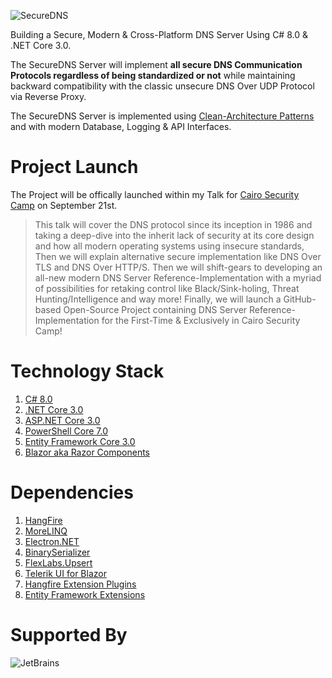 ![SecureDNS](http://github.com/Texnomic/SecureDNS/blob/master/GitHub/Logo.png?raw=true "SecureDNS")

Building a Secure, Modern & Cross-Platform DNS Server Using C# 8.0 & .NET Core 3.0.

The SecureDNS Server will implement **all secure DNS Communication Protocols regardless of being standardized or not** while maintaining backward compatibility with the classic unsecure DNS Over UDP Protocol via Reverse Proxy.

The SecureDNS Server is implemented using [Clean-Architecture Patterns](https://www.amazon.com/Clean-Architecture-Craftsmans-Software-Structure/dp/0134494164) and with modern Database, Logging & API Interfaces.

# Project Launch
The Project will be offically launched within my Talk for [Cairo Security Camp](https://cairosecuritycamp.com/sessions/diy-secure-dns-server/) on September 21st.

>This talk will cover the DNS protocol since its inception in 1986 and taking a deep-dive into the inherit lack of security at its core design and how all modern operating systems using insecure standards, Then we will explain alternative secure implementation like DNS Over TLS and DNS Over HTTP/S. Then we will shift-gears to developing an all-new modern DNS Server Reference-Implementation with a myriad of possibilities for retaking control like Black/Sink-holing, Threat Hunting/Intelligence and way more! Finally, we will launch a GitHub-based Open-Source Project containing DNS Server Reference-Implementation for the First-Time & Exclusively in Cairo Security Camp!

# Technology Stack
1. [C# 8.0](https://docs.microsoft.com/en-us/dotnet/csharp/whats-new/csharp-8)
2. [.NET Core 3.0](https://dotnet.microsoft.com/download/dotnet-core/3.0)
3. [ASP.NET Core 3.0](https://dotnet.microsoft.com/download/dotnet-core/3.0)
4. [PowerShell Core 7.0](https://github.com/PowerShell/PowerShell)
5. [Entity Framework Core 3.0](https://docs.microsoft.com/en-us/ef/core/)
6. [Blazor aka Razor Components](https://dotnet.microsoft.com/apps/aspnet/web-apps/client)


# Dependencies
1. [HangFire](https://www.hangfire.io/)
2. [MoreLINQ](https://github.com/morelinq/MoreLINQ)
3. [Electron.NET](https://github.com/ElectronNET/Electron.NET)
4. [BinarySerializer](https://github.com/jefffhaynes/BinarySerializer)
5. [FlexLabs.Upsert](https://github.com/artiomchi/FlexLabs.Upsert)
6. [Telerik UI for Blazor](https://www.telerik.com/blazor-ui)
7. [Hangfire Extension Plugins](https://github.com/wanlitao/HangfireExtension)
8. [Entity Framework Extensions](https://entityframework-extensions.net)


# Supported By
![JetBrains](http://github.com/Texnomic/SecureDNS/blob/master/GitHub/JetBrains.png?raw=true "JetBrains")